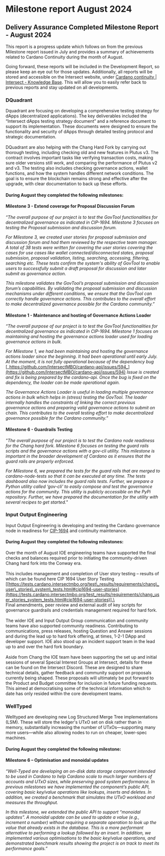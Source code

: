 # Milestone report August 2024

## Delivery Assurance Completed Milestone Report - August 2024

This report is a progress update which follows on from the previous Milestone report issued in July and provides a summary of achievements related to Cardano Continuity during the month of August.

Going forward, these reports will be included in the Development Report, so please keep an eye out for those updates. Additionally, all reports will be stored and accessible on the Intersect website, under [Cardano continuity | Intersect - Knowledge Base](https://docs.intersectmbo.org/cardano/cardano-continuity).  This will allow you to easily refer back to previous reports and stay updated on all developments.

### DQuadrant

Dquadrant are focusing on developing a comprehensive testing strategy for dApps (decentralized applications). The key deliverables included the “Intersect dApps testing strategy document” and a reference document to support its implementation. These documents were designed to ensure the functionality and security of dApps through detailed testing protocol and strategic documentation.\
\
DQuadrant are also helping with the Chang Hard Fork by carrying out thorough testing, including checking old and new features in Plutus v3. The contract involves important tasks like verifying transaction costs, making sure older versions still work, and comparing the performance of Plutus v2 and v3. The testing also includes checking governance actions, wallet functions, and how the system handles different network conditions. The goal is to ensure the blockchain remains strong and effective after the upgrade, with clear documentation to back up these efforts.

#### During August they completed the following milestones:

#### Milestone 3 - Extend coverage for Proposal Discussion Forum

_“The overall purpose of our project is to test the GovTool functionalities for decentralized governance as indicated in CIP-1694. Milestone 3 focuses on testing the Proposal submission and discussion forum._&#x20;

_For Milestone 3, we created user stories for proposal submission and discussion forum and had them reviewed by the respective team manager. A total of 38 tests were written for covering the user stories covering the cases for use cases like wallet connected/disconnected states, proposal submission, proposal validation, listing, searching, accessing, filtering, searching etc. These tests confirm the system's ability of GovTool to enable users to successfully submit a draft proposal for discussion and later submit as governance action._

_This milestone validates the GovTool’s proposal submission and discussion forum’s capabilities. By validating the proposal submission and discussion mechanisms under different conditions, we ensure that the GovTool can correctly handle governance actions. This contributes to the overall effort to make decentralized governance possible for the Cardano community.”_

#### Milestone 1 - Maintenance and hosting of Governance Actions Loader

_“The overall purpose of our project is to test the GovTool functionalities for decentralized governance as indicated in CIP-1694. Milestone 1 focuses on maintaining and hosting the governance actions loader used for loading governance actions in bulk._

_For Milestone 1, we had been maintaining and hosting the governance actions loader since the beginning. It had been operational until early July. At the moment, it is not fully operational because of the dependency bug_ [_https://github.com/IntersectMBO/cardano-api/issues/594_](https://github.com/IntersectMBO/cardano-api/issues/594)  _Issue is created and fix is being prepared by the cardano-api. Once the bug is fixed on the dependency, the loader can be made operational again._

_The Governance Actions Loader is useful in loading multiple governance actions in bulk which helps in (stress) testing the GovTool. The loader internally handles the constraints of linking the correct previous governance actions and preparing valid governance actions to submit on chain. This contributes to the overall testing effort to make decentralized governance possible for the Cardano community.”_

#### Milestone 6 - Guardrails Testing

_"The overall purpose of our project is to test the Cardano node readiness for the Chang hard fork. Milestone 6 focuses on testing the guard rails scripts and the governance actions with a gov-cli utility. This milestone is important in the broader development of Cardano as it ensures that the guard rails are properly enforced._

_For Milestone 6, we prepared the tests for the guard rails that are merged to cardano-node-tests so that it can be executed at any time. The tests dashboard also now includes the guard rails tests. Further, we prepare a Python utility called ‘gov-cli’ to easily compose and test the governance actions for the community. This utility is publicly accessible on the PyPi repository. Further, we have prepared the documentation for the utility with several recipes to get started."_

### Input Output Engineering

Input Output Engineering is developing and testing the Cardano governance node in readiness for [CIP-1694](https://www.1694.io/) and continuity maintenance.

#### During August they completed the following milestones:

Over the month of August IOE engineering teams have supported the final checks and balances required prior to initiating the community-driven Chang hard fork into the Conway era.\
\
This includes management and completion of User story testing – results of which can be found here CIP 1694 User Story Testing \[[https://tests.cardano.intersectmbo.org/test\_results/requirements/chang\_user\_stories\_system\_tests.html#cip1694-user-stories](https://tests.cardano.intersectmbo.org/test_results/requirements/chang_user_stories_system_tests.html#cip1694-user-stories)].\
\
Final amendments, peer review and external audit of key scripts for governance guardrails and credentials management required for hard fork.\
\
The wider IOE and Input Output Group communication and community teams have also supported community readiness. Contributing to communications, press releases, hosting Question and Answer sessions and during the lead up to hard fork offering, at times, 1-2-1 DApp and developer support. IOE also stood up an incident support team in the lead up to and over the hard fork boundary.\
\
Aside from Chang the IOE team have been supporting the set up and initial sessions of several Special Interest Groups at Intersect, details for these can be found on the Intersect Discord. These are designed to share technical details, gather feedback and community support on proposals currently being shaped. These proposals will ultimately be put forward to the Product and Budget committee for inclusion in future funding requests. This aimed at democratising some of the technical information which to date has only resided within the core development teams.

### WellTyped

Welltyped are developing new Log Structured Merge Tree implementations (LSM). These will store the ledger's UTxO set on disk rather than in memory, substantially increasing the number of UTxOs—supporting many more users—while also allowing nodes to run on cheaper, lower-spec machines.

#### During August they completed the following milestone:

#### Milestone 6 – Optimisation and monoidal updates

_“Well-Typed are developing an on-disk data storage component intended to be used in Cardano to help Cardano scale to much larger numbers of accounts and UTxO sizes, while preserving good system performance. In previous milestones we have implemented the component’s public API, covering basic key/value operations like lookups, inserts and deletes. In addition, we created a benchmark that simulates the UTxO workload and measures the throughput._&#x20;

_In this milestone, we extended the public API to support “monoidal updates”. A monoidal update can be used to update a value (e.g., increment a number) without requiring a separate operation to look up the value that already exists in the database. This is a more performant alternative to performing a lookup followed by an  insert. In addition, we implemented various optimisations to the basic key/value operations, and demonstrated benchmark results showing the project is on track to meet its performance goals.”_

